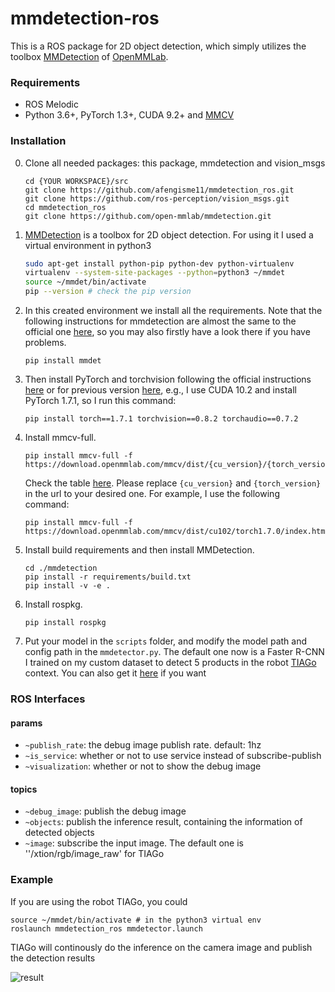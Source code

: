 # mmdetection-ros
This is a ROS package for 2D object detection, which simply utilizes the toolbox [MMDetection](https://github.com/open-mmlab/mmdetection) of [OpenMMLab](https://openmmlab.com/).

### Requirements

- ROS Melodic
- Python 3.6+, PyTorch 1.3+, CUDA 9.2+ and [MMCV](https://mmcv.readthedocs.io/en/latest/#installation)

### Installation

0. Clone all needed packages: this package, mmdetection and vision_msgs

   ```shell
   cd {YOUR WORKSPACE}/src
   git clone https://github.com/afengisme11/mmdetection_ros.git
   git clone https://github.com/ros-perception/vision_msgs.git
   cd mmdetection_ros
   git clone https://github.com/open-mmlab/mmdetection.git
   ```

1. [MMDetection](https://github.com/open-mmlab/mmdetection) is a toolbox for 2D object detection. For using it I used a virtual environment in python3

   ```bash
   sudo apt-get install python-pip python-dev python-virtualenv
   virtualenv --system-site-packages --python=python3 ~/mmdet
   source ~/mmdet/bin/activate
   pip --version # check the pip version
   ```

2. In this created environment we install all the requirements. Note that the following instructions for mmdetection are almost the same to the official one [here](https://github.com/open-mmlab/mmdetection/blob/master/docs/get_started.md), so you may also firstly have a look there if you have problems.

   ```shell
   pip install mmdet
   ```

3. Then install PyTorch and torchvision following the official instructions [here](https://pytorch.org/) or for previous version [here](https://pytorch.org/get-started/previous-versions/), e.g., I use CUDA 10.2 and install PyTorch 1.7.1, so I run this command:

   ```shell
   pip install torch==1.7.1 torchvision==0.8.2 torchaudio==0.7.2
   ```

4. Install mmcv-full.

   ```shell
   pip install mmcv-full -f https://download.openmmlab.com/mmcv/dist/{cu_version}/{torch_version}/index.html
   ```

   Check the table [here](https://github.com/open-mmlab/mmcv#install-with-pip). Please replace `{cu_version}` and `{torch_version}` in the url to your desired one. For example, I use the following command:

   ```shell
   pip install mmcv-full -f https://download.openmmlab.com/mmcv/dist/cu102/torch1.7.0/index.html
   ```

5. Install build requirements and then install MMDetection.

   ```shell
   cd ./mmdetection
   pip install -r requirements/build.txt
   pip install -v -e .
   ```

6. Install rospkg.

   ```shell
   pip install rospkg
   ```

7. Put your model in the `scripts` folder, and modify the model path and config path in the `mmdetector.py`. The default one now is a Faster R-CNN I trained on my custom dataset to detect 5 products in the robot [TIAGo](http://wiki.ros.org/Robots/TIAGo%2B%2B) context. You can also get it [here](https://drive.google.com/file/d/1RA-WhR15764v3J86-mlgVLpT21f3ia5Y/view?usp=sharing) if you want

### ROS Interfaces

#### params

- `~publish_rate`: the debug image publish rate. default: 1hz
- `~is_service`: whether or not to use service instead of subscribe-publish
- `~visualization`: whether or not to show the debug image

#### topics

- `~debug_image`: publish the debug image
- `~objects`: publish the inference result, containing the information of detected objects
- `~image`: subscribe the input image. The default one is ''/xtion/rgb/image_raw' for TIAGo

### Example

If you are using the robot TIAGo, you could

```shell
source ~/mmdet/bin/activate # in the python3 virtual env
roslaunch mmdetection_ros mmdetector.launch
```

TIAGo will continously do the inference on the camera image and publish the detection results

![result](README.assets/result.png)
